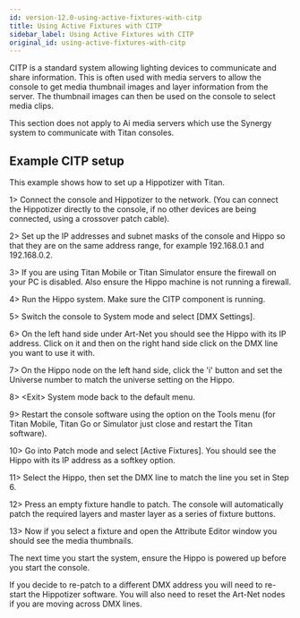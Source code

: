 ```yaml
---
id: version-12.0-using-active-fixtures-with-citp
title: Using Active Fixtures with CITP
sidebar_label: Using Active Fixtures with CITP
original_id: using-active-fixtures-with-citp
---
```


CITP is a standard system allowing lighting devices to communicate and
share information. This is often used with media servers to allow the
console to get media thumbnail images and layer information from the
server. The thumbnail images can then be used on the console to select
media clips.

This section does not apply to Ai media servers which use the Synergy
system to communicate with Titan consoles.

Example CITP setup
------------------

This example shows how to set up a Hippotizer with Titan.

1\> Connect the console and Hippotizer to the network. (You can connect
the Hippotizer directly to the console, if no other devices are being
connected, using a crossover patch cable).

2\> Set up the IP addresses and subnet masks of the console and Hippo so
that they are on the same address range, for example 192.168.0.1 and
192.168.0.2.

3\> If you are using Titan Mobile or Titan Simulator ensure the firewall
on your PC is disabled. Also ensure the Hippo machine is not running a
firewall.

4\> Run the Hippo system. Make sure the CITP component is running.

5\> Switch the console to System mode and select \[DMX Settings\].

6\> On the left hand side under Art-Net you should see the Hippo with
its IP address. Click on it and then on the right hand side click on the
DMX line you want to use it with.

7\> On the Hippo node on the left hand side, click the 'i' button and
set the Universe number to match the universe setting on the Hippo.

8\> \<Exit\> System mode back to the default menu.

9\> Restart the console software using the option on the Tools menu (for
Titan Mobile, Titan Go or Simulator just close and restart the Titan
software).

10\> Go into Patch mode and select \[Active Fixtures\]. You should see
the Hippo with its IP address as a softkey option.

11\> Select the Hippo, then set the DMX line to match the line you set
in Step 6.

12\> Press an empty fixture handle to patch. The console will
automatically patch the required layers and master layer as a series of
fixture buttons.

13\> Now if you select a fixture and open the Attribute Editor window
you should see the media thumbnails.

The next time you start the system, ensure the Hippo is powered up
before you start the console.

If you decide to re-patch to a different DMX address you will need to
re-start the Hippotizer software. You will also need to reset the
Art-Net nodes if you are moving across DMX lines.


